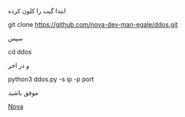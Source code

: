 ابتدا گیت را کلون کرده


git clone https://github.com/nova-dev-man-egale/ddos.git



سپس 



cd ddos



و در اخر



python3 ddos.py -s ip -p port



موفق باشید



[Nova](https://telegram.me/nethall)
